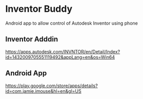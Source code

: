 # Inventor Buddy

Android app to allow control of Autodesk Inventor using phone

## Inventor Adddin
https://apps.autodesk.com/INVNTOR/en/Detail/Index?id=1432009705551119492&appLang=en&os=Win64

## Android App
https://play.google.com/store/apps/details?id=com.jamie.imouse&hl=en&gl=US
